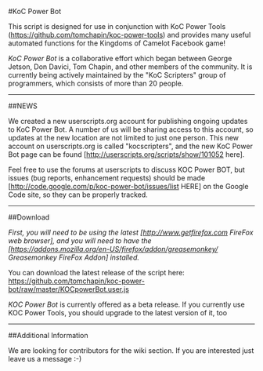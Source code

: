 #KoC Power Bot

This script is designed for use in conjunction with KoC Power Tools (https://github.com/tomchapin/koc-power-tools) and provides many useful automated functions for the Kingdoms of Camelot Facebook game! 

*KoC Power Bot* is a collaborative effort which began between George Jetson, Don Davici, Tom Chapin, and other members of the community. It is currently being actively maintained by the "KoC Scripters" group of programmers, which consists of more than 20 people.

----
##NEWS

We created a new userscripts.org account for publishing ongoing updates to KoC Power Bot. A number of us will be sharing access to this account, so updates at the new location are not limited to just one person. This new account on userscripts.org is called "kocscripters", and the new KoC Power Bot page can be found [http://userscripts.org/scripts/show/101052 here].

Feel free to use the forums at userscripts to discuss KOC Power BOT, but issues (bug reports, enhancement requests) should be made [http://code.google.com/p/koc-power-bot/issues/list HERE] on the Google Code site, so they can be properly tracked.


----
##Download

*First, you will need to be using the latest [http://www.getfirefox.com FireFox web browser], and you will need to have the [https://addons.mozilla.org/en-US/firefox/addon/greasemonkey/ Greasemonkey FireFox Addon] installed.*

You can download the latest release of the script here: https://github.com/tomchapin/koc-power-bot/raw/master/KOCpowerBot.user.js

*KOC Power Bot* is currently offered as a beta release. If you currently use KOC Power Tools, you should upgrade to the latest version of it, too

----

##Additional Information

We are looking for contributors for the wiki section. If you are interested just leave us a message :-)
